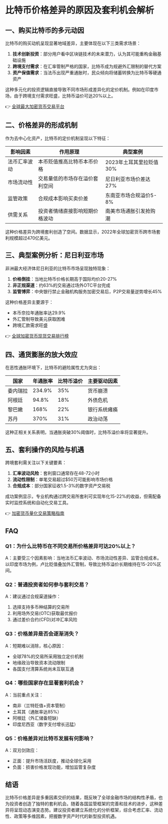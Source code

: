 # 比特币价格差异的原因及套利机会解析

## 一、购买比特币的多元动因

比特币的购买动机呈现显著地域差异，主要体现在以下三类需求场景：

1. **技术创新投资**：部分用户看中区块链技术的未来潜力，认为其可能重构金融基础设施
2. **跨境支付需求**：在汇率管制严格的国家，比特币成为规避外汇限制的替代方案
3. **资产保值需求**：当法币出现严重通胀时，民众倾向将储蓄转换为比特币等硬通资产

这种多元化的投资逻辑直接导致不同市场形成差异化的定价机制。例如在印度市场，由于跨境支付需求旺盛，比特币溢价可达20%以上。

👉 [全球最大加密货币交易平台](https://bit.ly/okx_welcome)

## 二、价格差异的形成机制

作为去中心化资产，比特币的定价机制呈现以下特征：

| 影响因素        | 作用原理                          | 典型案例                |
|-----------------|-----------------------------------|-------------------------|
| 法币汇率波动    | 本币贬值推高比特币本币价格        | 2023年土耳其里拉贬值30% |
| 市场流动性      | 交易量低的市场存在溢价套利空间    | 尼日利亚市场价差达27%   |
| 监管政策        | 合规成本影响买卖价差              | 东南亚市场合规溢价5-8%  |
| 供需关系        | 投资者情绪直接影响短期价格波动    | 南美市场通胀引发抢购潮  |

这种价格差异为跨境套利创造了空间。数据显示，2022年全球加密货币跨市场套利规模超过470亿美元。

## 三、典型案例分析：尼日利亚市场

非洲最大经济体尼日利亚的比特币市场呈现独特现象：

1. **价格倒挂**：当地比特币价格长期高于国际均价20-27%
2. **非正规渠道**：约63%的交易通过场外OTC平台完成
3. **监管博弈**：中央银行禁止金融机构服务加密交易后，P2P交易量逆势增长45%

这种价格差异主要源于：
- 本币奈拉年通胀率达29.9%
- 外汇管制导致美元获取困难
- 跨境汇款需求旺盛

👉 [全球加密货币现货交易排行榜](https://bit.ly/okx_welcome)

## 四、通货膨胀的放大效应

在恶性通胀环境下，比特币的避险属性尤为突出：

| 国家      | 年通胀率 | 比特币溢价 | 主要驱动因素             |
|-----------|----------|------------|--------------------------|
| 委内瑞拉  | 234.9%   | 35%        | 货币崩溃                 |
| 阿根廷    | 94.8%    | 18%        | 外债危机                 |
| 黎巴嫩    | 168%     | 22%        | 银行系统瘫痪             |
| 苏丹      | 370%     | 31%        | 政治动荡                 |

这种正相关关系表明，当通胀突破30%阈值时，比特币溢价率将显著提升。

## 五、套利操作的风险与机遇

跨境套利需关注以下关键要素：

1. **汇率波动风险**：套利窗口通常存在48-72小时
2. **流动性限制**：单笔交易超过$50万可能影响市场价格
3. **合规成本**：部分国家征收1.5-3%的数字资产交易税

成功案例显示，专业机构通过跨交易所套利可实现年化15-22%的收益，但需配备实时监控系统和自动化交易工具。

👉 [加密货币量化交易策略指南](https://bit.ly/okx_welcome)

## FAQ

### Q1：为什么比特币在不同交易所价格差异可达20%以上？
A：主要受三个因素影响：当地法币汇率波动、市场流动性差异、监管合规成本。以印度市场为例，卢比贬值叠加外汇管制，导致比特币溢价长期维持在15-20%区间。

### Q2：普通投资者如何参与套利交易？
A：建议通过合规渠道操作：
1. 选择支持多币种结算的交易所
2. 利用场外交易(OTC)获取最优报价
3. 通过差价合约(CFD)对冲汇率风险

### Q3：价格差异是否会逐渐消失？
A：短期难以消除，核心原因：
- 全球78%的交易所采用独立定价机制
- 地缘政治导致资本流动限制
- 各国支付清算系统尚未互联互通

### Q4：哪些国家存在显著套利机会？
A：当前重点关注：
- 南非（兰特贬值+资本管制）
- 土耳其（通胀率达85%）
- 阿根廷（外汇储备短缺）
- 印度尼西亚（数字支付增长迅猛）

### Q5：价格差异对比特币发展有何影响？
A：双刃剑效应：
- 正面：提升市场活跃度，推动全球化采用
- 负面：损害价格发现功能，增加监管复杂度

## 结语

比特币价格差异是多重因素交织的结果，既反映了全球金融市场的结构性矛盾，也为投资者创造了独特的套利机会。随着各国监管框架的完善和技术的进步，这种差异将呈现动态演变态势。建议投资者建立系统化的分析框架，综合考虑汇率、流动性、政策等多维因素，把握数字资产时代的新型投资机遇。